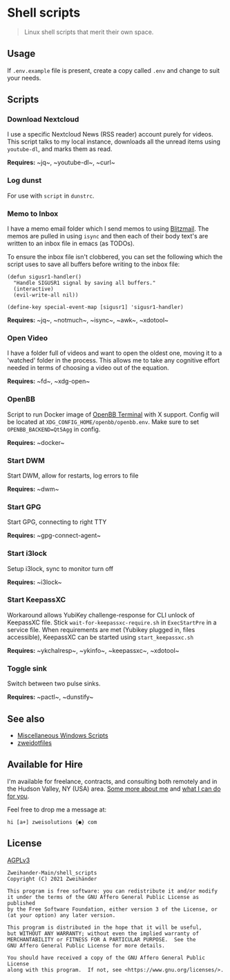 # Shell scripts

> Linux shell scripts that merit their own space.

## Usage

If `.env.example` file is present, create a copy called `.env` and change to suit your needs.

## Scripts

### Download Nextcloud

I use a specific Nextcloud News (RSS reader) account purely for videos. This script talks to my local instance, downloads all the unread items using `youtube-dl`, and marks them as read.

**Requires:** ~jq~, ~youtube-dl~, ~curl~

### Log dunst

For use with `script` in `dunstrc`.

### Memo to Inbox

I have a memo email folder which I send memos to using [Blitzmail](https://f-droid.org/packages/de.grobox.blitzmail/). The memos are pulled in using `isync` and then each of their body text's are written to an inbox file in emacs (as TODOs).

To ensure the inbox file isn't clobbered, you can set the following which the script uses to save all buffers before writing to the inbox file:

```emacs-lisp
(defun sigusr1-handler()
  "Handle SIGUSR1 signal by saving all buffers."
  (interactive)
  (evil-write-all nil))

(define-key special-event-map [sigusr1] 'sigusr1-handler)
```

**Requires:** ~jq~, ~notmuch~, ~isync~, ~awk~, ~xdotool~

### Open Video

I have a folder full of videos and want to open the oldest one, moving it to a 'watched' folder in the process. This allows me to take any cognitive effort needed in terms of choosing a video out of the equation.

**Requires:** ~fd~, ~xdg-open~

### OpenBB

Script to run Docker image of [OpenBB Terminal](https://github.com/OpenBB-finance/OpenBBTerminal/) with X support. Config will be located at `XDG_CONFIG_HOME/openbb/openbb.env`. Make sure to set `OPENBB_BACKEND=Qt5Agg` in config.

**Requires:** ~docker~

### Start DWM

Start DWM, allow for restarts, log errors to file

**Requires:** ~dwm~

### Start GPG

Start GPG, connecting to right TTY

**Requires:** ~gpg-connect-agent~

### Start i3lock

Setup i3lock, sync to monitor turn off

**Requires:** ~i3lock~

### Start KeepassXC

Workaround allows YubiKey challenge-response for CLI unlock of KeepassXC file.
Stick `wait-for-keepassxc-require.sh` in `ExecStartPre` in a service file. When
requirements are met (Yubikey plugged in, files accessible), KeepassXC can be
started using `start_keepassxc.sh`

**Requires:** ~ykchalresp~, ~ykinfo~, ~keepassxc~, ~xdotool~

### Toggle sink

Switch between two pulse sinks.

**Requires:** ~pactl~, ~dunstify~

## See also

- [Miscellaneous Windows Scripts](https://github.com/Zweihander-Main/miscWinScripts)
- [zweidotfiles](https://github.com/Zweihander-Main/zweidotfiles)

## Available for Hire

I'm available for freelance, contracts, and consulting both remotely and in the Hudson Valley, NY (USA) area. [Some more about me](https://www.zweisolutions.com/about.html) and [what I can do for you](https://www.zweisolutions.com/services.html).

Feel free to drop me a message at:

```
hi [a+] zweisolutions {●} com
```

## License

[AGPLv3](./LICENSE)

    Zweihander-Main/shell_scripts
    Copyright (C) 2021 Zweihänder

    This program is free software: you can redistribute it and/or modify
    it under the terms of the GNU Affero General Public License as published
    by the Free Software Foundation, either version 3 of the License, or
    (at your option) any later version.

    This program is distributed in the hope that it will be useful,
    but WITHOUT ANY WARRANTY; without even the implied warranty of
    MERCHANTABILITY or FITNESS FOR A PARTICULAR PURPOSE.  See the
    GNU Affero General Public License for more details.

    You should have received a copy of the GNU Affero General Public License
    along with this program.  If not, see <https://www.gnu.org/licenses/>.
